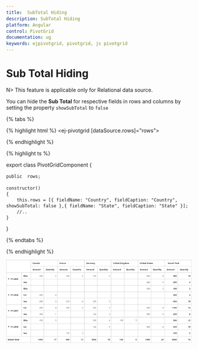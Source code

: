 ```yaml
---
title:  SubTotal Hiding
description: SubTotal Hiding
platform: Angular
control: PivotGrid
documentation: ug
keywords: ejpivotgrid, pivotgrid, js pivotgrid
---
```


# Sub Total Hiding

N> This feature is applicable only for Relational data source.

You can hide the **Sub Total** for respective fields in rows and columns by setting the property `showSubTotal` to `false`

{% tabs %}

{% highlight html %}
<ej-pivotgrid [dataSource.rows]="rows">
    </ej-pivotgrid>


{% endhighlight %}

{% highlight ts %}

export class PivotGridComponent {
    
    public  rows;

    constructor()
    {
        this.rows = [{ fieldName: "Country", fieldCaption: "Country", showSubTotal: false },{ fieldName: "State", fieldCaption: "State" }]; 
        //..
    }
 }

{% endtabs %}

{% endhighlight %}

![](SubTotal-Hiding_images/SubTotal.png)
